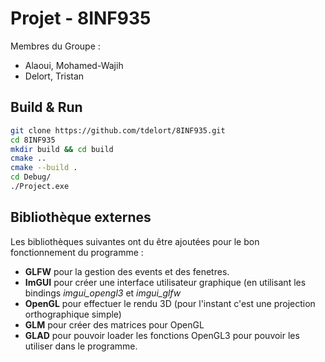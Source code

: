 # Projet - 8INF935

Membres du Groupe :

- Alaoui, Mohamed-Wajih
- Delort, Tristan

## Build & Run

```sh
git clone https://github.com/tdelort/8INF935.git
cd 8INF935
mkdir build && cd build
cmake ..
cmake --build .
cd Debug/
./Project.exe
```

## Bibliothèque externes

Les bibliothèques suivantes ont du être ajoutées pour le bon fonctionnement du programme :

- **GLFW** pour la gestion des events et des fenetres.
- **ImGUI** pour créer une interface utilisateur graphique (en utilisant les bindings *imgui_opengl3* et *imgui_glfw*
- **OpenGL** pour effectuer le rendu 3D (pour l'instant c'est une projection orthographique simple)
- **GLM** pour créer des matrices pour OpenGL
- **GLAD** pour pouvoir loader les fonctions OpenGL3 pour pouvoir les utiliser dans le programme.

